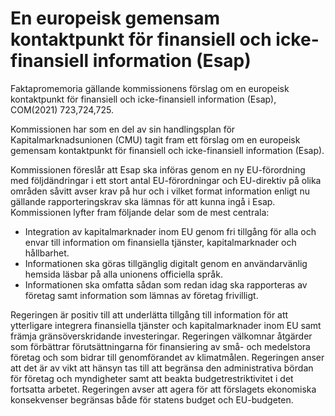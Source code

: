 # En europeisk gemensam kontaktpunkt för finansiell och icke-finansiell information (Esap)

Faktapromemoria gällande kommissionens förslag om en europeisk kontaktpunkt för finansiell och icke-finansiell information (Esap), COM(2021) 723,724,725.

Kommissionen har som en del av sin handlingsplan för Kapitalmarknadsunionen (CMU) tagit fram ett förslag om en europeisk gemensam kontaktpunkt för finansiell och icke-finansiell information (Esap).

Kommissionen föreslår att Esap ska införas genom en ny EU-förordning med följdändringar i ett stort antal EU-förordningar och EU-direktiv på olika områden såvitt avser krav på hur och i vilket format information enligt nu gällande rapporteringskrav ska lämnas för att kunna ingå i Esap. Kommissionen lyfter fram följande delar som de mest centrala:

* Integration av kapitalmarknader inom EU genom fri tillgång för alla och envar till information om finansiella tjänster, kapitalmarknader och hållbarhet.
* Informationen ska göras tillgänglig digitalt genom en användarvänlig hemsida läsbar på alla unionens officiella språk.
* Informationen ska omfatta sådan som redan idag ska rapporteras av företag samt information som lämnas av företag frivilligt.

Regeringen är positiv till att underlätta tillgång till information för att ytterligare integrera finansiella tjänster och kapitalmarknader inom EU samt främja gränsöverskridande investeringar. Regeringen välkomnar åtgärder som förbättrar förutsättningarna för finansiering av små- och medelstora företag och som bidrar till genomförandet av klimatmålen. Regeringen anser att det är av vikt att hänsyn tas till att begränsa den administrativa bördan för företag och myndigheter samt att beakta budgetrestriktivitet i det fortsatta arbetet. Regeringen avser att agera för att förslagets ekonomiska konsekvenser begränsas både för statens budget och EU-budgeten.
